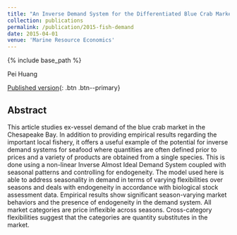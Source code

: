 ```yaml
---
title: "An Inverse Demand System for the Differentiated Blue Crab Market in Chesapeake Bay"
collection: publications
permalink: /publication/2015-fish-demand
date: 2015-04-01
venue: 'Marine Resource Economics'
---
```

{% include base_path %}

Pei Huang

[Published version](https://www.journals.uchicago.edu/doi/10.1086/679971){: .btn .btn--primary}

## Abstract

This article studies ex-vessel demand of the blue crab market in the Chesapeake Bay. In addition to providing empirical results regarding the important local fishery, it offers a useful example of the potential for inverse demand systems for seafood where quantities are often defined prior to prices and a variety of products are obtained from a single species. This is done using a non-linear Inverse Almost Ideal Demand System coupled with seasonal patterns and controlling for endogeneity. The model used here is able to address seasonality in demand in terms of varying flexibilities over seasons and deals with endogeneity in accordance with biological stock assessment data. Empirical results show significant season-varying market behaviors and the presence of endogeneity in the demand system. All market categories are price inflexible across seasons. Cross-category flexibilities suggest that the categories are quantity substitutes in the market.